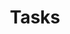 ---
title: Tasks
linktitle: Tasks
description: Project Borealis tasks
exclude_search: true
weight: 30
---